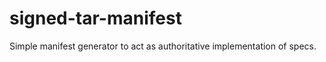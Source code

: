 signed-tar-manifest
===================

Simple manifest generator to act as authoritative implementation of specs.
